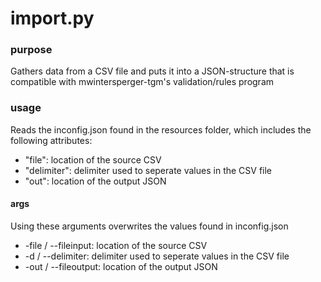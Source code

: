 # import.py

### purpose

Gathers data from a CSV file and puts it into a JSON-structure that is compatible with mwintersperger-tgm's validation/rules program

### usage

Reads the inconfig.json found in the resources folder, which includes the following attributes:
- "file": location of the source CSV
- "delimiter": delimiter used to seperate values in the CSV file
- "out": location of the output JSON

#### args

Using these arguments overwrites the values found in inconfig.json
- -file / --fileinput: location of the source CSV
- -d / --delimiter: delimiter used to seperate values in the CSV file
- -out / --fileoutput: location of the output JSON